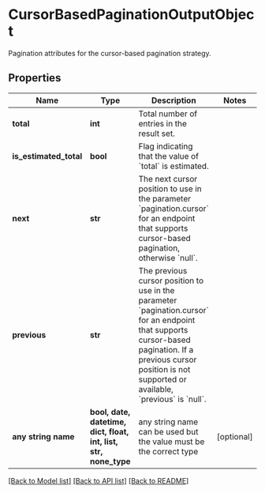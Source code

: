 # CursorBasedPaginationOutputObject

Pagination attributes for the cursor-based pagination strategy.

## Properties
Name | Type | Description | Notes
------------ | ------------- | ------------- | -------------
**total** | **int** | Total number of entries in the result set. | 
**is_estimated_total** | **bool** | Flag indicating that the value of &#x60;total&#x60; is estimated. | 
**next** | **str** | The next cursor position to use in the parameter &#x60;pagination.cursor&#x60; for an endpoint that supports cursor-based pagination, otherwise &#x60;null&#x60;. | 
**previous** | **str** | The previous cursor position to use in the parameter &#x60;pagination.cursor&#x60; for an endpoint that supports cursor-based pagination. If a previous cursor position is not supported or available, &#x60;previous&#x60; is &#x60;null&#x60;. | 
**any string name** | **bool, date, datetime, dict, float, int, list, str, none_type** | any string name can be used but the value must be the correct type | [optional]

[[Back to Model list]](../README.md#documentation-for-models) [[Back to API list]](../README.md#documentation-for-api-endpoints) [[Back to README]](../README.md)


